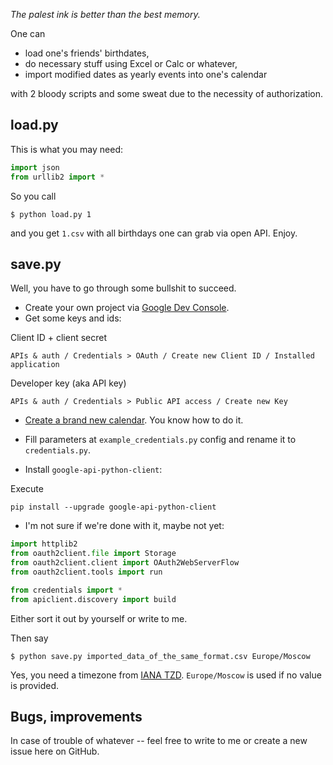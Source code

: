 _The palest ink is better than the best memory._

One can 
* load one's friends' birthdates, 
* do necessary stuff using Excel or Calc or whatever,
* import modified dates as yearly events into one's calendar

with 2 bloody scripts and some sweat due to the necessity of authorization.

## load.py

This is what you may need:
```python
import json
from urllib2 import *
```

So you call
```
$ python load.py 1
```
and you get `1.csv` with all birthdays one can grab via open API. Enjoy.

## save.py

Well, you have to go through some bullshit to succeed.

* Create your own project via [Google Dev Console](http://console.developers.google.com).
* Get some keys and ids:
 
Client ID + client secret

`APIs & auth / Credentials > OAuth / Create new Client ID / Installed application`

Developer key (aka API key)

`APIs & auth / Credentials > Public API access / Create new Key`

* [Create a brand new calendar](https://www.google.com/calendar/). You know how to do it.

* Fill parameters at `example_credentials.py` config and rename it to `credentials.py`.

* Install `google-api-python-client`:

Execute 
```
pip install --upgrade google-api-python-client
```

* I'm not sure if we're done with it, maybe not yet: 

```python
import httplib2
from oauth2client.file import Storage
from oauth2client.client import OAuth2WebServerFlow
from oauth2client.tools import run

from credentials import *
from apiclient.discovery import build
```
Either sort it out by yourself or write to me.


Then say
```
$ python save.py imported_data_of_the_same_format.csv Europe/Moscow
```

Yes, you need a timezone from [IANA TZD](http://en.wikipedia.org/wiki/Category:Tz_database).
`Europe/Moscow` is used if no value is provided.

## Bugs, improvements

In case of trouble of whatever -- feel free to write to me or create a new issue here on GitHub.